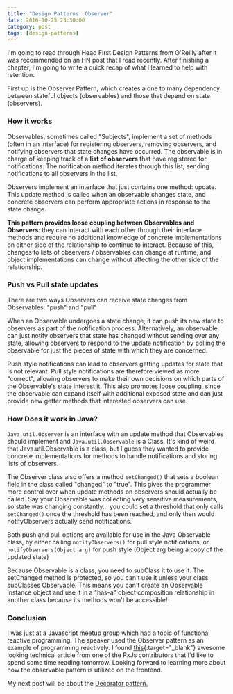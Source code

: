 ```yaml
---
title: "Design Patterns: Observer"
date: 2016-10-25 23:30:00
category: post
tags: [design-patterns]
---
```


I'm going to read through Head First Design Patterns from O'Reilly after it was recommended on an HN post that I read recently. After finishing a chapter, I'm going to write a quick recap of what I learned to help with retention. 

First up is the Observer Pattern, which creates a one to many dependency between stateful objects (observables) and those that depend on state (observers).

### How it works

Observables, sometimes called "Subjects", implement a set of methods (often in an interface) for registering observers, removing observers, and notifying observers that state changes have occurred. The observable is in charge of keeping track of a **list of observers** that have registered for notifications. The notification method iterates through this list, sending notifications to all observers in the list.

Observers implement an interface that just contains one method: update. This update method is called when an observable changes state, and concrete observers can perform appropriate actions in response to the state change.

**This pattern provides loose coupling between Observables and Observers**: they can interact with each other through their interface methods and require no additional knowledge of concrete implementations on either side of the relationship to continue to interact. Because of this, changes to lists of observers / observables can change at runtime, and object implementations can change without affecting the other side of the relationship.

### Push vs Pull state updates

There are two ways Observers can receive state changes from Observables: "push" and "pull"

When an Observable undergoes a state change, it can push its new state to observers as part of the notification process. Alternatively, an observable can just notify observers that state has changed without sending over any state, allowing observers to respond to the update notification by polling the observable for just the pieces of state with which they are concerned.

Push style notifications can lead to observers getting updates for state that is not relevant. Pull style notifications are therefore viewed as more "correct", allowing observers to make their own decisions on which parts of the Observable's state interest it. This also promotes loose coupling, since the observable can expand itself with additional exposed state and can just provide new getter methods that interested observers can use.

### How Does it work in Java?

`Java.util.Observer` is an interface with an update method that Observables should implement and `Java.util.Observable` is a Class. It's kind of weird that Java.util.Observable is a class, but I guess they wanted to provide concrete implementations for methods to handle notifications and storing lists of observers.

The Observer class also offers a method `setChanged()` that sets a boolean field in the class called "changed" to "true". This gives the programmer more control over when update methods on observers should actually be called. Say your Observable was collecting very sensitive measurements, so state was changing constantly... you could set a threshold that only calls `setChanged()` once the threshold has been reached, and only then would notifyObservers actually send notifications.

Both push and pull options are available for use in the Java Observable class, by either calling `notifyObservers()` for pull style notifications, or `notifyObservers(Object arg)` for push style (Object arg being a copy of the updated state)

Because Observable is a class, you need to subClass it to use it. The setChanged method is protected, so you can't use it unless your class subClasses Observable. This means you can't create an Observable instance object and use it in a "has-a" object composition relationship in another class because its methods won't be accessible!

### Conclusion

I was just at a Javascript meetup group which had a topic of functional reactive programming. The speaker used the Observer pattern as an example of programming reactively. I found [this][this]{:target="_blank"} awesome looking technical article from one of the RxJs contributors that I'd like to spend some time reading tomorrow. Looking forward to learning more about how the observable pattern is utilized on the frontend.

My next post will be about the [Decorator pattern.][decorator]

[this]: https://gist.github.com/staltz/868e7e9bc2a7b8c1f754
[decorator]: /posts/2017-04-02-decorator/

